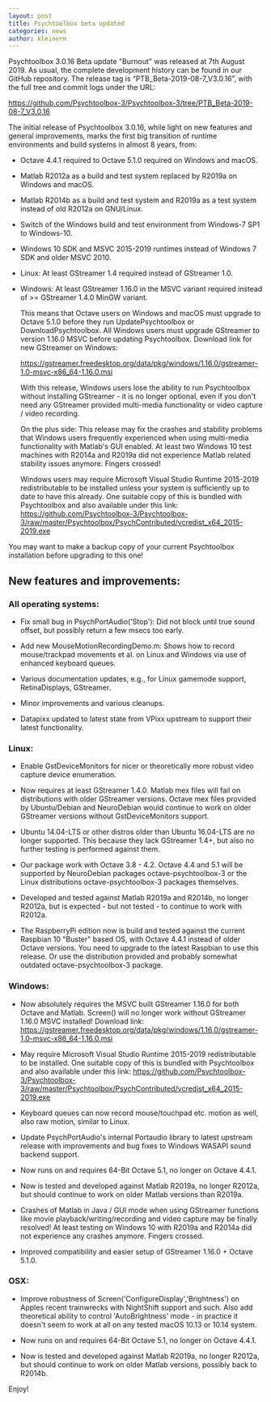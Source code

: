 ```yaml
---
layout: post
title: Psychtoolbox beta updated
categories: news
author: kleinerm
---
```


Psychtoolbox 3.0.16 Beta update "Burnout" was released at 7th August 2019.
As usual, the complete development history can be found in our GitHub repository.
The release tag is “PTB_Beta-2019-08-7_V3.0.16”, with the full tree and commit logs under the URL:

<https://github.com/Psychtoolbox-3/Psychtoolbox-3/tree/PTB_Beta-2019-08-7_V3.0.16>


The initial release of Psychtoolbox 3.0.16, while light on new features and general improvements, marks the first big transition of runtime environments and build systems in almost 8 years, from:

*   Octave 4.4.1 required to Octave 5.1.0 required on Windows and macOS.

*   Matlab R2012a as a build and test system replaced by R2019a on Windows and macOS.

*   Matlab R2014b as a build and test system and R2019a as a test system instead of old R2012a on GNU/Linux.

*   Switch of the Windows build and test environment from Windows-7 SP1 to Windows-10.

*   Windows 10 SDK and MSVC 2015-2019 runtimes instead of Windows 7 SDK and older MSVC 2010.

*   Linux: At least GStreamer 1.4 required instead of GStreamer 1.0.

*   Windows: At least GStreamer 1.16.0 in the MSVC variant required instead of >= GStreamer 1.4.0 MinGW variant.

    This means that Octave users on Windows and macOS must upgrade to Octave 5.1.0 before they run UpdatePsychtoolbox or DownloadPsychtoolbox. All Windows users must upgrade GStreamer to version 1.16.0 MSVC before updating Psychtoolbox. Download link for new GStreamer on Windows:

    <https://gstreamer.freedesktop.org/data/pkg/windows/1.16.0/gstreamer-1.0-msvc-x86_64-1.16.0.msi>

    With this release, Windows users lose the ability to run Psychtoolbox without installing GStreamer - it is no longer optional, even if you don't need any GStreamer provided multi-media functionality or video capture / video recording.

    On the plus side: This release may fix the crashes and stability problems that Windows users frequently experienced when using multi-media functionality with Matlab's GUI enabled. At least two Windows 10 test machines with R2014a and R2019a did not experience Matlab related stability issues anymore. Fingers crossed!

    Windows users may require Microsoft Visual Studio Runtime 2015-2019 redistributable to be installed unless your system is sufficiently up to date to have this already. One suitable copy of this is bundled with Psychtoolbox and also available under this link:
    <https://github.com/Psychtoolbox-3/Psychtoolbox-3/raw/master/Psychtoolbox/PsychContributed/vcredist_x64_2015-2019.exe>


You may want to make a backup copy of your current Psychtoolbox installation before upgrading to this one!


## New features and improvements:

### All operating systems:

*   Fix small bug in PsychPortAudio('Stop'): Did not block until true sound offset, but possibly return a few msecs too early.

*   Add new MouseMotionRecordingDemo.m: Shows how to record mouse/trackpad movements et al. on Linux and Windows via use of enhanced keyboard queues.

*   Various documentation updates, e.g., for Linux gamemode support, RetinaDisplays, GStreamer.

*   Minor improvements and various cleanups.

*   Datapixx updated to latest state from VPixx upstream to support their latest functionality.

### Linux:

*   Enable GstDeviceMonitors for nicer or theoretically more robust video capture device enumeration.

*   Now requires at least GStreamer 1.4.0. Matlab mex files will fail on distributions with older GStreamer versions. Octave mex files provided by Ubuntu/Debian and NeuroDebian would continue to work on older GStreamer versions without GstDeviceMonitors support.

*   Ubuntu 14.04-LTS or other distros older than Ubuntu 16.04-LTS are no longer supported. This because they lack GStreamer 1.4+, but also no further testing is performed against them.

*   Our package work with Octave 3.8 - 4.2. Octave 4.4 and 5.1 will be supported by NeuroDebian packages octave-psychtoolbox-3 or the Linux distributions octave-psychtoolbox-3 packages themselves.

*   Developed and tested against Matlab R2019a and R2014b, no longer R2012a, but is expected - but not tested - to continue to work with R2012a.

*   The RaspberryPi edition now is build and tested against the current Raspbian 10 "Buster" based OS, with Octave 4.4.1 instead of older Octave versions. You need to upgrade to the latest Raspbian to use this release. Or use the distribution provided and probably somewhat outdated octave-psychtoolbox-3 package.

### Windows:

*   Now absolutely requires the MSVC built GStreamer 1.16.0 for both Octave and Matlab. Screen() will no longer work without GStreamer 1.16.0 MSVC installed! Download link:
  <https://gstreamer.freedesktop.org/data/pkg/windows/1.16.0/gstreamer-1.0-msvc-x86_64-1.16.0.msi>

*   May require Microsoft Visual Studio Runtime 2015-2019 redistributable to be installed. One suitable copy of this is bundled with Psychtoolbox and also available under this link:
  <https://github.com/Psychtoolbox-3/Psychtoolbox-3/raw/master/Psychtoolbox/PsychContributed/vcredist_x64_2015-2019.exe>

*   Keyboard queues can now record mouse/touchpad etc. motion as well, also raw motion, similar to Linux.

*   Update PsychPortAudio's internal Portaudio library to latest upstream release with improvements and bug fixes to Windows WASAPI sound backend support.

*   Now runs on and requires 64-Bit Octave 5.1, no longer on Octave 4.4.1.

*   Now is tested and developed against Matlab R2019a, no longer R2012a, but should continue to work on older Matlab versions than R2019a.

*   Crashes of Matlab in Java / GUI mode when using GStreamer functions like movie playback/writing/recording and video capture may be finally resolved! At least testing on Windows 10 with R2019a and R2014a did not experience any crashes anymore. Fingers crossed.

*   Improved compatibility and easier setup of GStreamer 1.16.0 + Octave 5.1.0.

### OSX:

*   Improve robustness of Screen('ConfigureDisplay','Brightness') on Apples recent trainwrecks with NightShift support and such. Also add theoretical ability to control 'AutoBrightness' mode - in practice it doesn't seem to work at all on any tested macOS 10.13 or 10.14 system.

*   Now runs on and requires 64-Bit Octave 5.1, no longer on Octave 4.4.1.

*   Now is tested and developed against Matlab R2019a, no longer R2012a, but should continue to work on older Matlab versions, possibly back to R2014b.

Enjoy!

